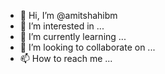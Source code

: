 - 👋 Hi, I’m @amitshahibm
- 👀 I’m interested in ...
- 🌱 I’m currently learning ...
- 💞️ I’m looking to collaborate on ...
- 📫 How to reach me ...

<!---
amitshahibm/amitshahibm is a ✨ special ✨ repository because its `README.md` (this file) appears on your GitHub profile.
You can click the Preview link to take a look at your changes.
--->
